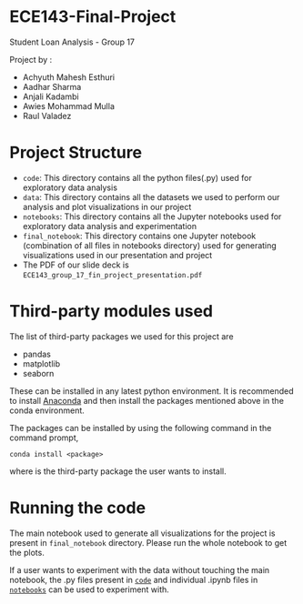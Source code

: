 # ECE143-Final-Project

Student Loan Analysis - Group 17

Project by :
* Achyuth Mahesh Esthuri
* Aadhar Sharma
* Anjali Kadambi
* Awies Mohammad Mulla
* Raul Valadez

# Project Structure

* `code`: This directory contains all the python files(.py) used for exploratory data analysis
* `data`: This directory contains all the datasets we used to perform our analysis and plot visualizations in our project
* `notebooks`: This directory contains all the Jupyter notebooks used for exploratory data analysis and experimentation
* `final_notebook`:  This directory contains one Jupyter notebook (combination of all files in notebooks directory) used for generating visualizations used in our presentation and project
* The PDF of our slide deck is `ECE143_group_17_fin_project_presentation.pdf`


# Third-party modules used

The list of third-party packages we used for this project are
* pandas
* matplotlib
* seaborn

These can be installed in any latest python environment. It is recommended to install [Anaconda](https://www.anaconda.com/download) and then install the packages mentioned above in the conda environment.

The packages can be installed by using the following command in the command prompt,

```shell
conda install <package>
```
where <package> is the third-party package the user wants to install.

# Running the code

The main notebook used to generate all visualizations for the project is present in `final_notebook` directory. Please run the whole notebook to get the plots.

If a user wants to experiment with the data without touching the main notebook, the .py files present in [`code`](code/) and individual .ipynb files in [`notebooks`](notebooks/) can be used to experiment with.












